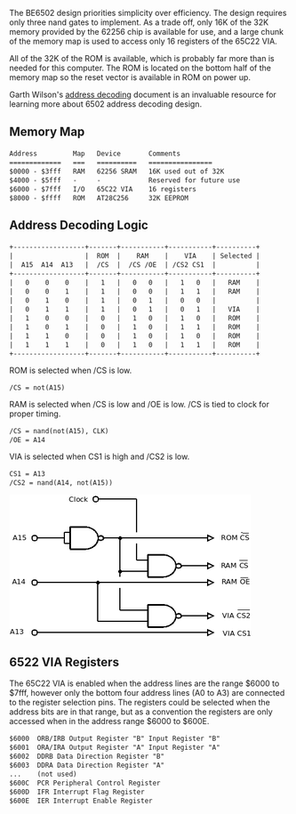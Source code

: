 The BE6502 design priorities simplicity over efficiency.  The design requires
only three nand gates to implement.  As a trade off, only 16K of the 32K memory
provided by the 62256 chip is available for use, and a large chunk of the
memory map is used to access only 16 registers of the 65C22 VIA.

All of the 32K of the ROM is available, which is probably far more than is
needed for this computer.  The ROM is located on the bottom half of the memory
map so the reset vector is available in ROM on power up.

Garth Wilson's [address decoding](http://wilsonminesco.com/6502primer/addr_decoding.html) document is
an invaluable resource for learning more about 6502 address decoding design.

Memory Map
----------

    Address         Map   Device       Comments
    =============   ===   ==========   ================
    $0000 - $3fff   RAM   62256 SRAM   16K used out of 32K
    $4000 - $5fff   -     -            Reserved for future use
    $6000 - $7fff   I/O   65C22 VIA    16 registers
    $8000 - $ffff   ROM   AT28C256     32K EEPROM

Address Decoding Logic
----------------------

    +------------------+-------+-----------+-----------+----------+
    |                  |  ROM  |    RAM    |    VIA    | Selected |
    |  A15  A14  A13   |  /CS  |  /CS /OE  | /CS2 CS1  |          |
    +------------------+-------+-----------+-----------+----------+
    |   0    0    0    |   1   |   0   0   |   1   0   |   RAM    |
    |   0    0    1    |   1   |   0   0   |   1   1   |   RAM    |
    |   0    1    0    |   1   |   0   1   |   0   0   |          |
    |   0    1    1    |   1   |   0   1   |   0   1   |   VIA    |
    |   1    0    0    |   0   |   1   0   |   1   0   |   ROM    |
    |   1    0    1    |   0   |   1   0   |   1   1   |   ROM    |
    |   1    1    0    |   0   |   1   0   |   1   0   |   ROM    |
    |   1    1    1    |   0   |   1   0   |   1   1   |   ROM    |
    +------------------+-------+-----------+-----------+----------+

ROM is selected when /CS is low.

    /CS = not(A15)

RAM is selected when /CS is low and /OE is low.
/CS is tied to clock for proper timing.

    /CS = nand(not(A15), CLK)
    /OE = A14

VIA is selected when CS1 is high and /CS2 is low.

    CS1 = A13
    /CS2 = nand(A14, not(A15))


![address decode circuit](../images/addr-decode.png?raw=true "Address decode circuit")


6522 VIA Registers
------------------

The 65C22 VIA is enabled when the address lines are the range $6000 to $7fff,
however only the bottom four address lines (A0 to A3) are connected to the
register selection pins.  The registers could be selected when the address bits
are in that range, but as a convention the registers are only accessed when in
the address range $6000 to $600E.

    $6000  ORB/IRB Output Register "B" Input Register "B"
    $6001  ORA/IRA Output Register "A" Input Register "A"
    $6002  DDRB Data Direction Register "B"
    $6003  DDRA Data Direction Register "A"
    ...    (not used)
    $600C  PCR Peripheral Control Register
    $600D  IFR Interrupt Flag Register
    $600E  IER Interrupt Enable Register
